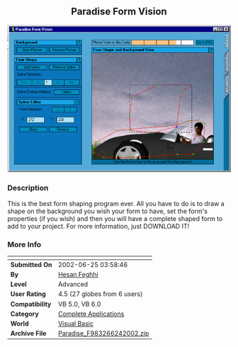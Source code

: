 ﻿<div align="center">

## Paradise Form Vision

<img src="PIC20026241913475323.gif">
</div>

### Description

This is the best form shaping program ever. All you have to do is to draw a shape on the background you wish your form to have, set the form's properties (if you wish) and then you will have a complete shaped form to add to your project. For more information, just DOWNLOAD IT!
 
### More Info
 


<span>             |<span>
---                |---
**Submitted On**   |2002-06-25 03:58:46
**By**             |[Hesan Feghhi](https://github.com/Planet-Source-Code/PSCIndex/blob/master/ByAuthor/hesan-feghhi.md)
**Level**          |Advanced
**User Rating**    |4.5 (27 globes from 6 users)
**Compatibility**  |VB 5\.0, VB 6\.0
**Category**       |[Complete Applications](https://github.com/Planet-Source-Code/PSCIndex/blob/master/ByCategory/complete-applications__1-27.md)
**World**          |[Visual Basic](https://github.com/Planet-Source-Code/PSCIndex/blob/master/ByWorld/visual-basic.md)
**Archive File**   |[Paradise\_F983266242002\.zip](https://github.com/Planet-Source-Code/hesan-feghhi-paradise-form-vision__1-36224/archive/master.zip)









